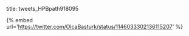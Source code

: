title: tweets_HPBpath918095

{% embed url='https://twitter.com/OlcaBasturk/status/1146033302136115207' %}
